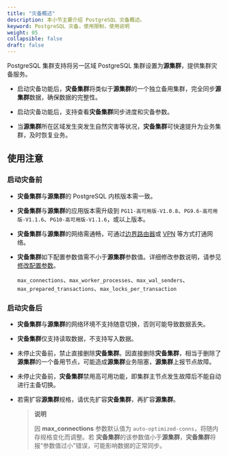 ```yaml
---
title: "灾备概述"
description: 本小节主要介绍 PostgreSQL 灾备概述。 
keyword: PostgreSQL 灾备，使用限制，使用说明
weight: 05
collapsible: false
draft: false
---
```


PostgreSQL 集群支持将另一区域 PostgreSQL 集群设置为**源集群**，提供集群灾备服务。

- 启动灾备功能后，**灾备集群**将类似于**源集群**的一个独立备用集群，完全同步**源集群**数据，确保数据的完整性。

- 启动灾备功能后，支持查看**灾备集群**同步进度和灾备参数。
  
- 当**源集群**所在区域发生突发生自然灾害等状况，**灾备集群**可快速提升为业务集群，及时恢复业务。

## 使用注意

### 启动灾备前

- **灾备集群**与**源集群**的 PostgreSQL 内核版本需一致。
- **灾备集群**与**源集群**的应用版本需升级到 `PG11-高可用版-V1.0.8`、`PG9.6-高可用版-V1.1.6`、`PG10-高可用版-V1.1.6`，或以上版本。
- **灾备集群**与**源集群**的网络需通畅，可通过[边界路由器](/network/border_router/)或 [VPN](/network/vpc/manual/vpn/) 等方式打通网络。
- **灾备集群**如下配置参数值需不小于**源集群**参数值。详细修改参数说明，请参见[修改配置参数](../../config_para/modify_para)。

     `max_connections`、`max_worker_processes`、`max_wal_senders`、`max_prepared_transactions`、`max_locks_per_transaction`

### 启动灾备后

- **灾备集群**与**源集群**的网络环境不支持随意切换，否则可能导致数据丢失。
- **灾备集群**仅支持读取数据，不支持写入数据。
- 未停止灾备前，禁止直接删除**灾备集群**。因直接删除**灾备集群**，相当于删除了**源集群**的一个备用节点，可能造成**源集群**业务阻塞，**源集群**上报节点故障。
- 未停止灾备前，**灾备集群**禁用高可用功能，即集群主节点发生故障后不能自动进行主备切换。
- 若需扩容**源集群**规格，请优先扩容**灾备集群**，再扩容**源集群**。

   > **说明**
   > 
   > 因 **max_connections** 参数默认值为 `auto-optimized-conns`，将随内存规格变化而调整。若 **灾备集群**的该参数值小于**源集群**，**灾备集群**将报“参数值过小”错误，可能影响数据的正常同步。

<!--- 未停止灾备前，**灾备集群**禁用重启功能，重启集群将提示**执行失败**。-->
